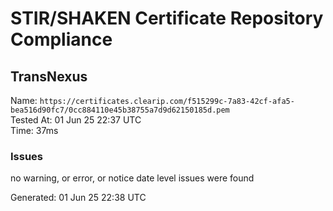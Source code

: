 # STIR/SHAKEN Certificate Repository Compliance

## TransNexus

Name: `https://certificates.clearip.com/f515299c-7a83-42cf-afa5-bea516d90fc7/0cc884110e45b38755a7d9d62150185d.pem`\
Tested At: 01 Jun 25 22:37 UTC\
Time: 37ms

### Issues

no warning, or error, or notice date level issues were found

Generated: 01 Jun 25 22:38 UTC